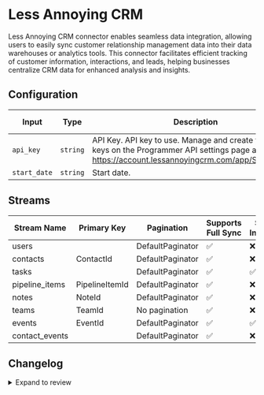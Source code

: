 # Less Annoying CRM
Less Annoying CRM connector  enables seamless data integration, allowing users to easily sync customer relationship management data into their data warehouses or analytics tools. This connector facilitates efficient tracking of customer information, interactions, and leads, helping businesses centralize CRM data for enhanced analysis and insights.

## Configuration

| Input | Type | Description | Default Value |
|-------|------|-------------|---------------|
| `api_key` | `string` | API Key. API key to use. Manage and create your API keys on the Programmer API settings page at https://account.lessannoyingcrm.com/app/Settings/Api. |  |
| `start_date` | `string` | Start date.  |  |

## Streams
| Stream Name | Primary Key | Pagination | Supports Full Sync | Supports Incremental |
|-------------|-------------|------------|---------------------|----------------------|
| users |  | DefaultPaginator | ✅ |  ❌  |
| contacts | ContactId | DefaultPaginator | ✅ |  ❌  |
| tasks |  | DefaultPaginator | ✅ |  ✅  |
| pipeline_items | PipelineItemId | DefaultPaginator | ✅ |  ❌  |
| notes | NoteId | DefaultPaginator | ✅ |  ❌  |
| teams | TeamId | No pagination | ✅ |  ❌  |
| events | EventId | DefaultPaginator | ✅ |  ✅  |
| contact_events |  | DefaultPaginator | ✅ |  ❌  |

## Changelog

<details>
  <summary>Expand to review</summary>

| Version          | Date              | Pull Request | Subject        |
|------------------|-------------------|--------------|----------------|
| 0.0.31 | 2025-08-23 | [65388](https://github.com/airbytehq/airbyte/pull/65388) | Update dependencies |
| 0.0.30 | 2025-08-09 | [64635](https://github.com/airbytehq/airbyte/pull/64635) | Update dependencies |
| 0.0.29 | 2025-08-02 | [64223](https://github.com/airbytehq/airbyte/pull/64223) | Update dependencies |
| 0.0.28 | 2025-07-26 | [63853](https://github.com/airbytehq/airbyte/pull/63853) | Update dependencies |
| 0.0.27 | 2025-07-19 | [63511](https://github.com/airbytehq/airbyte/pull/63511) | Update dependencies |
| 0.0.26 | 2025-07-12 | [63127](https://github.com/airbytehq/airbyte/pull/63127) | Update dependencies |
| 0.0.25 | 2025-07-05 | [62546](https://github.com/airbytehq/airbyte/pull/62546) | Update dependencies |
| 0.0.24 | 2025-06-28 | [62183](https://github.com/airbytehq/airbyte/pull/62183) | Update dependencies |
| 0.0.23 | 2025-06-21 | [61835](https://github.com/airbytehq/airbyte/pull/61835) | Update dependencies |
| 0.0.22 | 2025-06-14 | [60590](https://github.com/airbytehq/airbyte/pull/60590) | Update dependencies |
| 0.0.21 | 2025-05-10 | [59792](https://github.com/airbytehq/airbyte/pull/59792) | Update dependencies |
| 0.0.20 | 2025-05-03 | [59279](https://github.com/airbytehq/airbyte/pull/59279) | Update dependencies |
| 0.0.19 | 2025-04-26 | [58753](https://github.com/airbytehq/airbyte/pull/58753) | Update dependencies |
| 0.0.18 | 2025-04-19 | [58179](https://github.com/airbytehq/airbyte/pull/58179) | Update dependencies |
| 0.0.17 | 2025-04-12 | [57748](https://github.com/airbytehq/airbyte/pull/57748) | Update dependencies |
| 0.0.16 | 2025-04-05 | [57047](https://github.com/airbytehq/airbyte/pull/57047) | Update dependencies |
| 0.0.15 | 2025-03-29 | [56639](https://github.com/airbytehq/airbyte/pull/56639) | Update dependencies |
| 0.0.14 | 2025-03-22 | [56036](https://github.com/airbytehq/airbyte/pull/56036) | Update dependencies |
| 0.0.13 | 2025-03-08 | [55507](https://github.com/airbytehq/airbyte/pull/55507) | Update dependencies |
| 0.0.12 | 2025-03-01 | [54753](https://github.com/airbytehq/airbyte/pull/54753) | Update dependencies |
| 0.0.11 | 2025-02-22 | [54331](https://github.com/airbytehq/airbyte/pull/54331) | Update dependencies |
| 0.0.10 | 2025-02-15 | [53843](https://github.com/airbytehq/airbyte/pull/53843) | Update dependencies |
| 0.0.9 | 2025-02-08 | [53269](https://github.com/airbytehq/airbyte/pull/53269) | Update dependencies |
| 0.0.8 | 2025-02-01 | [52759](https://github.com/airbytehq/airbyte/pull/52759) | Update dependencies |
| 0.0.7 | 2025-01-25 | [52231](https://github.com/airbytehq/airbyte/pull/52231) | Update dependencies |
| 0.0.6 | 2025-01-18 | [51826](https://github.com/airbytehq/airbyte/pull/51826) | Update dependencies |
| 0.0.5 | 2025-01-11 | [51143](https://github.com/airbytehq/airbyte/pull/51143) | Update dependencies |
| 0.0.4 | 2024-12-28 | [50665](https://github.com/airbytehq/airbyte/pull/50665) | Update dependencies |
| 0.0.3 | 2024-12-21 | [49606](https://github.com/airbytehq/airbyte/pull/49606) | Update dependencies |
| 0.0.2 | 2024-12-12 | [49227](https://github.com/airbytehq/airbyte/pull/49227) | Update dependencies |
| 0.0.1 | 2024-10-31 | | Initial release by [@bishalbera](https://github.com/bishalbera) via Connector Builder |

</details>
